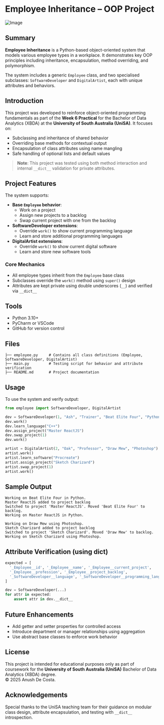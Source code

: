 # Employee Inheritance – OOP Project

![Image](https://github.com/user-attachments/assets/b2d680ec-a83b-4a3e-b410-d33a0ae727e8)

## Summary
**Employee Inheritance** is a Python-based object-oriented system that models various employee types in a workplace. It demonstrates key OOP principles including inheritance, encapsulation, method overriding, and polymorphism.

The system includes a generic `Employee` class, and two specialised subclasses: `SoftwareDeveloper` and `DigitalArtist`, each with unique attributes and behaviors.

## Introduction
This project was developed to reinforce object-oriented programming fundamentals as part of the **Week 6 Practical** for the Bachelor of Data Analytics (XBDA) at the **University of South Australia (UniSA)**. It focuses on:

- Subclassing and inheritance of shared behavior
- Overriding base methods for contextual output
- Encapsulation of class attributes using name mangling
- Safe handling of optional lists and default values

> **Note**: This project was tested using both method interaction and internal `__dict__` validation for private attributes.

## Project Features
The system supports:

- **Base `Employee` behavior**:
  - Work on a project
  - Assign new projects to a backlog
  - Swap current project with one from the backlog
- **SoftwareDeveloper extensions**:
  - Override `work()` to show current programming language
  - Learn and store additional programming languages
- **DigitalArtist extensions**:
  - Override `work()` to show current digital software
  - Learn and store new software tools

### Core Mechanics
- All employee types inherit from the `Employee` base class
- Subclasses override the `work()` method using `super()` design
- Attributes are kept private using double underscores (`__`) and verified via `__dict__`

## Tools
- Python 3.10+
- PyCharm or VSCode
- GitHub for version control

## Files
```
├── employee.py     # Contains all class definitions (Employee, SoftwareDeveloper, DigitalArtist)
├── main.py         # Testing script for behavior and attribute verification
├── README.md       # Project documentation
```

## Usage
To use the system and verify output:

```python
from employee import SoftwareDeveloper, DigitalArtist

dev = SoftwareDeveloper(1, "Ash", "Trainer", "Beat Elite Four", "Python")
dev.work()
dev.learn_language("C++")
dev.assign_project("Master ReactJS")
dev.swap_project(1)
dev.work()

artist = DigitalArtist(2, "Oak", "Professor", "Draw Mew", "Photoshop")
artist.work()
artist.learn_software("Procreate")
artist.assign_project("Sketch Charizard")
artist.swap_project(1)
artist.work()
```

## Sample Output
```
Working on Beat Elite Four in Python.
Master ReactJS added to project backlog
Switched to project 'Master ReactJS'. Moved 'Beat Elite Four' to backlog.
Working on Master ReactJS in Python.

Working on Draw Mew using Photoshop.
Sketch Charizard added to project backlog
Switched to project 'Sketch Charizard'. Moved 'Draw Mew' to backlog.
Working on Sketch Charizard using Photoshop.
```

## Attribute Verification (using __dict__)
```python
expected = [
  '_Employee__id', '_Employee__name', '_Employee__current_project',
  '_Employee__profession', '_Employee__project_backlog',
  '_SoftwareDeveloper__language', '_SoftwareDeveloper__programming_languages'
]

dev = SoftwareDeveloper(...)
for attr in expected:
    assert attr in dev.__dict__
```

## Future Enhancements
- Add getter and setter properties for controlled access
- Introduce department or manager relationships using aggregation
- Use abstract base classes to enforce work behavior

## License
This project is intended for educational purposes only as part of coursework for the **University of South Australia (UniSA)** Bachelor of Data Analytics (XBDA) degree.  
© 2025 Anush De Costa.

## Acknowledgements
Special thanks to the UniSA teaching team for their guidance on modular class design, attribute encapsulation, and testing with `__dict__` introspection.
